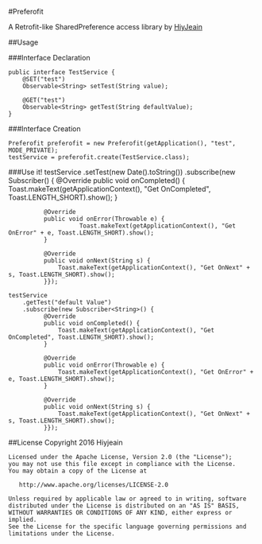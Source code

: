 #Preferofit

A Retrofit-like SharedPreference access library by [HiyJeain](http://blog.hiyjeain.me)

##Usage

###Interface Declaration

	public interface TestService {
	    @SET("test")
	    Observable<String> setTest(String value);

	    @GET("test")
	    Observable<String> getTest(String defaultValue);
	}

###Interface Creation

    Preferofit preferofit = new Preferofit(getApplication(), "test", MODE_PRIVATE);
	testService = preferofit.create(TestService.class);

###Use it!
    testService
        .setTest(new Date().toString())
        .subscribe(new Subscriber<String>() {
              @Override
              public void onCompleted() {
                        Toast.makeText(getApplicationContext(), "Get OnCompleted", Toast.LENGTH_SHORT).show();
              }

              @Override
              public void onError(Throwable e) {
                        Toast.makeText(getApplicationContext(), "Get OnError" + e, Toast.LENGTH_SHORT).show();
              }

              @Override
              public void onNext(String s) {
                  Toast.makeText(getApplicationContext(), "Get OnNext" + s, Toast.LENGTH_SHORT).show();
              }});

    testService
        .getTest("default Value")
        .subscribe(new Subscriber<String>() {
              @Override
              public void onCompleted() {
                  Toast.makeText(getApplicationContext(), "Get OnCompleted", Toast.LENGTH_SHORT).show();
              }

              @Override
              public void onError(Throwable e) {
                  Toast.makeText(getApplicationContext(), "Get OnError" + e, Toast.LENGTH_SHORT).show();
              }

              @Override
              public void onNext(String s) {
                  Toast.makeText(getApplicationContext(), "Get OnNext" + s, Toast.LENGTH_SHORT).show();
              }});
##License
    Copyright 2016 Hiyjeain
    
    Licensed under the Apache License, Version 2.0 (the "License");
    you may not use this file except in compliance with the License.
    You may obtain a copy of the License at
    
       http://www.apache.org/licenses/LICENSE-2.0
    
    Unless required by applicable law or agreed to in writing, software
    distributed under the License is distributed on an "AS IS" BASIS,
    WITHOUT WARRANTIES OR CONDITIONS OF ANY KIND, either express or implied.
    See the License for the specific language governing permissions and
    limitations under the License.
